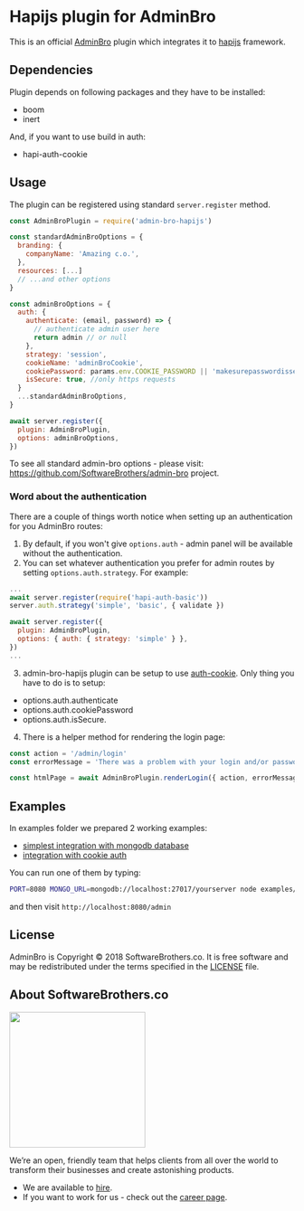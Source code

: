 # Hapijs plugin for AdminBro

This is an official [AdminBro](https://github.com/SoftwareBrothers/admin-bro) plugin which integrates it to [hapijs](https://hapijs.com/) framework.

## Dependencies

Plugin depends on following packages and they have to be installed:

* boom
* inert

And, if you want to use build in auth:

* hapi-auth-cookie

## Usage

The plugin can be registered using standard `server.register` method.

```javascript
const AdminBroPlugin = require('admin-bro-hapijs')

const standardAdminBroOptions = {
  branding: {
    companyName: 'Amazing c.o.',
  },
  resources: [...]
  // ...and other options
}

const adminBroOptions = {
  auth: {
    authenticate: (email, password) => {
      // authenticate admin user here
      return admin // or null
    },
    strategy: 'session',
    cookieName: 'adminBroCookie',
    cookiePassword: params.env.COOKIE_PASSWORD || 'makesurepasswordissecure',
    isSecure: true, //only https requests
  }
  ...standardAdminBroOptions,
}

await server.register({
  plugin: AdminBroPlugin,
  options: adminBroOptions,
})
```

To see all standard admin-bro options - please visit: https://github.com/SoftwareBrothers/admin-bro project.

### Word about the authentication

There are a couple of things worth notice when setting up an authentication for you AdminBro routes:

1. By default, if you won't give `options.auth` - admin panel will be available without the authentication.
2. You can set whatever authentication you prefer for admin routes by setting `options.auth.strategy`. For example:

```javascript
...
await server.register(require('hapi-auth-basic'))
server.auth.strategy('simple', 'basic', { validate })

await server.register({
  plugin: AdminBroPlugin,
  options: { auth: { strategy: 'simple' } },
})
...

```

3. admin-bro-hapijs plugin can be setup to use [auth-cookie](https://github.com/hapijs/hapi-auth-cookie). Only thing you have to do is to setup:
* options.auth.authenticate
* options.auth.cookiePassword
* options.auth.isSecure.

4. There is a helper method for rendering the login page:

```javascript
const action = '/admin/login'
const errorMessage = 'There was a problem with your login and/or password'

const htmlPage = await AdminBroPlugin.renderLogin({ action, errorMessage })
```

## Examples

In examples folder we prepared 2 working examples:
* [simplest integration with mongodb database](examples/simple.js)
* [integration with cookie auth](examples/session-auth.js)

You can run one of them by typing:

```bash
PORT=8080 MONGO_URL=mongodb://localhost:27017/yourserver node examples/simple.js
```

and then visit `http://localhost:8080/admin`


## License

AdminBro is Copyright © 2018 SoftwareBrothers.co. It is free software and may be redistributed under the terms specified in the [LICENSE](LICENSE) file.

## About SoftwareBrothers.co

<img src="https://softwarebrothers.co/assets/images/software-brothers-logo-full.svg" width=240>


We’re an open, friendly team that helps clients from all over the world to transform their businesses and create astonishing products.

* We are available to [hire](https://softwarebrothers.co/contact).
* If you want to work for us - check out the [career page](https://softwarebrothers.co/career).